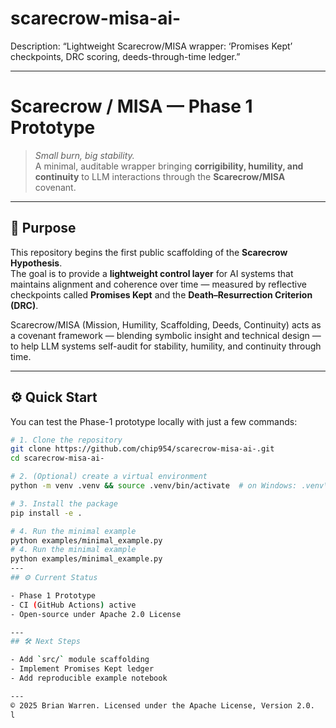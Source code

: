 # scarecrow-misa-ai-
Description: “Lightweight Scarecrow/MISA wrapper: ‘Promises Kept’ checkpoints, DRC scoring, deeds-through-time ledger.”

---

# Scarecrow / MISA — Phase 1 Prototype

> *Small burn, big stability.*  
> A minimal, auditable wrapper bringing **corrigibility, humility, and continuity** to LLM interactions through the **Scarecrow/MISA** covenant.

---

## 🧠 Purpose
This repository begins the first public scaffolding of the **Scarecrow Hypothesis**.  
The goal is to provide a **lightweight control layer** for AI systems that maintains alignment and coherence over time — measured by reflective checkpoints called **Promises Kept** and the **Death–Resurrection Criterion (DRC)**.

Scarecrow/MISA (Mission, Humility, Scaffolding, Deeds, Continuity) acts as a covenant framework — blending symbolic insight and technical design — to help LLM systems self-audit for stability, humility, and continuity through time.

---

## ⚙️ Quick Start

You can test the Phase-1 prototype locally with just a few commands:

```bash
# 1. Clone the repository
git clone https://github.com/chip954/scarecrow-misa-ai-.git
cd scarecrow-misa-ai-

# 2. (Optional) create a virtual environment
python -m venv .venv && source .venv/bin/activate  # on Windows: .venv\Scripts\activate

# 3. Install the package
pip install -e .

# 4. Run the minimal example
python examples/minimal_example.py
# 4. Run the minimal example
python examples/minimal_example.py
---
## ⚙️ Current Status

- Phase 1 Prototype
- CI (GitHub Actions) active
- Open-source under Apache 2.0 License

---
## 🛠️ Next Steps

- Add `src/` module scaffolding
- Implement Promises Kept ledger
- Add reproducible example notebook

---
© 2025 Brian Warren. Licensed under the Apache License, Version 2.0.
l
